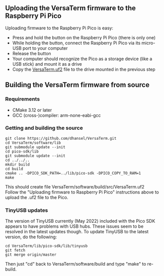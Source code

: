 ## Uploading the VersaTerm firmware to the Raspberry Pi Pico

Uploading firmware to the Raspberry Pi Pico is easy:
- Press and hold the button on the Raspberry Pi Pico (there is only one) 
- While holding the button, connect the Raspberry Pi Pico via its micro-USB port to your computer
- Release the button
- Your computer should recognize the Pico as a storage device (like a USB stick) and mount it as a drive
- Copy the [VersaTerm.uf2](software/VersaTerm.uf2) file to the drive mounted in the previous step

## Building the VersaTerm firmware from source

### Requirements
- CMake 3.12 or later
- GCC (cross-)compiler: arm-none-eabi-gcc

### Getting and building the source

```
git clone https://github.com/dhansel/VersaTerm.git
cd VersaTerm/software/lib
git submodule update --init
cd pico-sdk/lib
git submodule update --init
cd ../../..
mkdir build
cd build
cmake .. -DPICO_SDK_PATH=../lib/pico-sdk -DPICO_COPY_TO_RAM=1
make
```

This should create file VersaTerm/software/build/src/VersaTerm.uf2<br>
Follow the "Uploading firmware to Raspberry Pi Pico" instructions above to upload the .uf2 file to the Pico.

### TinyUSB updates

The version of TinyUSB currently (May 2022) included with the Pico SDK appears to have problems 
with USB hubs. These issues seem to be resolved in the latest updates though.
To update TinyUSB to the latest version, do the following:
```
cd VersaTerm/lib/pico-sdk/lib/tinyusb
git fetch
git merge origin/master
```
Then just "cd" back to VersaTerm/software/build and type "make" to re-build.
